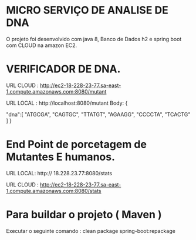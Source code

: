 # MICRO SERVIÇO DE ANALISE DE DNA

O projeto foi desenvolvido com java 8, Banco de Dados h2 e spring boot com CLOUD na amazon EC2.

# VERIFICADOR DE DNA.

URL CLOUD : http://ec2-18-228-23-77.sa-east-1.compute.amazonaws.com:8080/mutant

URL LOCAL : http://localhost:8080/mutant
Body: {

   "dna":[
      "ATGCGA",
      "CAGTGC",
      "TTATGT",
      "AGAAGG",
      "CCCCTA",
      "TCACTG"
   ]
}

# End Point de porcetagem de Mutantes E humanos.

URL LOCAL: http:// 18.228.23.77:8080/stats

URL CLOUD :  http://ec2-18-228-23-77.sa-east-1.compute.amazonaws.com:8080/stats


# Para buildar o projeto ( Maven )

Executar o seguinte comando : clean package spring-boot:repackage


